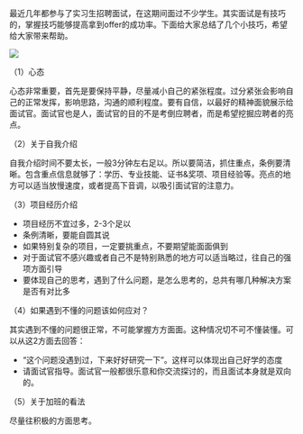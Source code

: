 最近几年都参与了实习生招聘面试，在这期间面过不少学生。其实面试是有技巧的，掌握技巧能够提高拿到offer的成功率。下面给大家总结了几个小技巧，希望给大家带来帮助。

![](https://cdn.nlark.com/yuque/0/2022/png/640636/1647162563809-fffc628c-0129-4a3b-bb8e-e43998982e39.png)

（1）心态

心态非常重要，首先是要保持平静，尽量减小自己的紧张程度。过分紧张会影响自己的正常发挥，影响思路，沟通的顺利程度。要有自信，以最好的精神面貌展示给面试官。面试官也是人，面试官的目的不是考倒应聘者，而是希望挖掘应聘者的亮点。

（2）关于自我介绍

自我介绍时间不要太长，一般3分钟左右足以。所以要简洁，抓住重点，条例要清晰。包含重点信息就够了：学历、专业技能、证书&奖项、项目经验等。亮点的地方可以适当放慢速度，或者提高下音调，以吸引面试官的注意力。

（3）项目经历介绍

- 项目经历不宜过多，2-3个足以
- 条例清晰，要能自圆其说
- 如果特别复杂的项目，一定要挑重点，不要期望能面面俱到
- 对于面试官不感兴趣或者自己不是特别熟悉的地方可以适当略过，往自己的强项方面引导
- 要体现自己的思考，遇到了什么问题，是怎么思考的，总共有哪几种解决方案是否有对比多

（4）如果遇到不懂的问题该如何应对？

其实遇到不懂的问题很正常，不可能掌握方方面面。这种情况切不可不懂装懂。可以从这2方面去回答：

- “这个问题没遇到过，下来好好研究一下”。这样可以体现出自己好学的态度
- 请面试官指导。面试官一般都很乐意和你交流探讨的，而且面试本身就是双向的。

（5）关于加班的看法

尽量往积极的方面思考。
